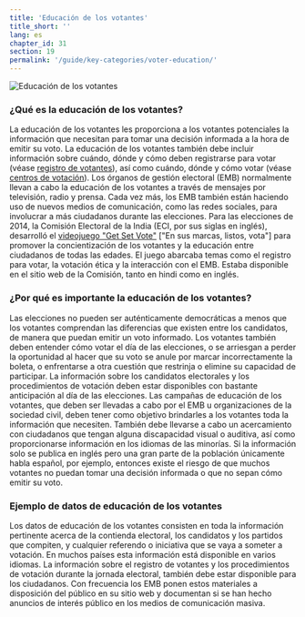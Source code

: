 ```yaml
---
title: 'Educación de los votantes'
title_short: ''
lang: es
chapter_id: 31
section: 19
permalink: '/guide/key-categories/voter-education/'
---
```


![Educación de los votantes](/images/inventory/categories/voter-education.png)

### ¿Qué es la educación de los votantes?

La educación de los votantes les proporciona a los votantes potenciales la información que necesitan para tomar una decisión informada a la hora de emitir su voto. La educación de los votantes también debe incluir información sobre cuándo, dónde y cómo deben registrarse para votar (véase [registro de votantes](/es/guide/key-categories/voter-registration/)), así como cuándo, dónde y cómo votar (véase [centros de votación](/es/guide/key-categories/polling-stations/)). Los órganos de gestión electoral (EMB) normalmente llevan a cabo la educación de los votantes a través de mensajes por televisión, radio y prensa. Cada vez más, los EMB también están haciendo uso de nuevos medios de comunicación, como las redes sociales, para involucrar a más ciudadanos durante las elecciones. Para las elecciones de 2014, la Comisión Electoral de la India (ECI, por sus siglas en inglés), desarrolló el [videojuego "Get Set Vote"](http://eci.nic.in/eci_main1/Sveep/maze_english/index_english.html) \["En sus marcas, listos, vota"\] para promover la concientización de los votantes y la educación entre ciudadanos de todas las edades. El juego abarcaba temas como el registro para votar, la votación ética y la interacción con el EMB. Estaba disponible en el sitio web de la Comisión, tanto en hindi como en inglés.

### ¿Por qué es importante la educación de los votantes?

Las elecciones no pueden ser auténticamente democráticas a menos que los votantes comprendan las diferencias que existen entre los candidatos, de manera que puedan emitir un voto informado. Los votantes también deben entender cómo votar el día de las elecciones, o se arriesgan a perder la oportunidad al hacer que su voto se anule por marcar incorrectamente la boleta, o enfrentarse a otra cuestión que restrinja o elimine su capacidad de participar. La información sobre los candidatos electorales y los procedimientos de votación deben estar disponibles con bastante anticipación al día de las elecciones. Las campañas de educación de los votantes, que deben ser llevadas a cabo por el EMB u organizaciones de la sociedad civil, deben tener como objetivo brindarles a los votantes toda la información que necesiten. También debe llevarse a cabo un acercamiento con ciudadanos que tengan alguna discapacidad visual o auditiva, así como proporcionarse información en los idiomas de las minorías. Si la información solo se publica en inglés pero una gran parte de la población únicamente habla español, por ejemplo, entonces existe el riesgo de que muchos votantes no puedan tomar una decisión informada o que no sepan cómo emitir su voto.

### Ejemplo de datos de educación de los votantes

Los datos de educación de los votantes consisten en toda la información pertinente acerca de la contienda electoral, los candidatos y los partidos que compiten, y cualquier referendo o iniciativa que se vaya a someter a votación. En muchos países esta información está disponible en varios idiomas. La información sobre el registro de votantes y los procedimientos de votación durante la jornada electoral, también debe estar disponible para los ciudadanos. Con frecuencia los EMB ponen estos materiales a disposición del público en su sitio web y documentan si se han hecho anuncios de interés público en los medios de comunicación masiva.
